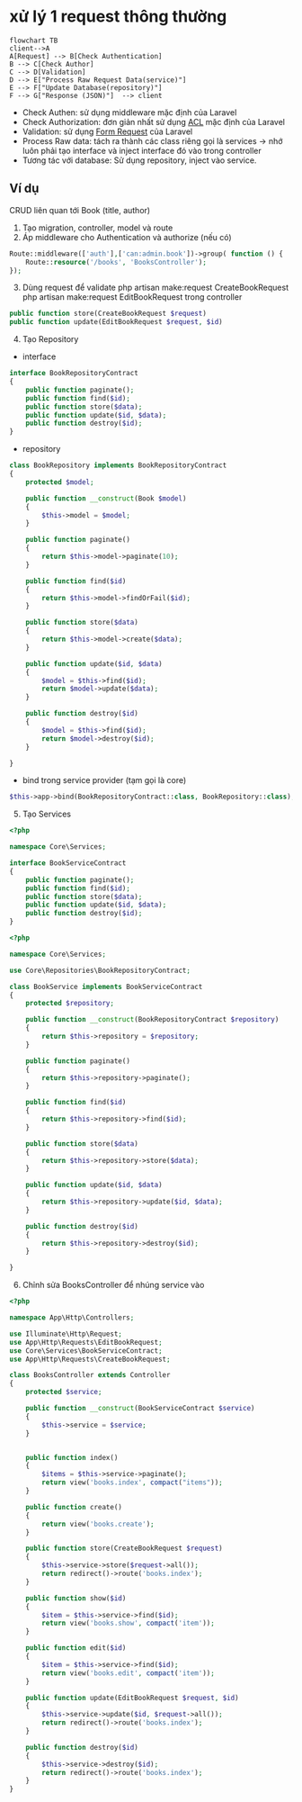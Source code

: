 # xử lý 1 request thông thường


```mermaid
flowchart TB
client-->A
A[Request] --> B[Check Authentication]
B --> C[Check Author]
C --> D[Validation]
D --> E["Process Raw Request Data(service)"]
E --> F["Update Database(repository)"]
F --> G["Response (JSON)"]	--> client
```
-   Check Authen: sử dụng middleware mặc định của Laravel
-   Check Authorization: đơn giản nhất sử dụng [ACL](https://laravel.com/docs/10.x/authorization) mặc định của Laravel 
-   Validation: sử dụng [Form Request](https://laravel.com/docs/10.x/validation#form-request-validation) của Laravel 
-   Process Raw data: tách ra thành các class riêng gọi là services -> nhớ luôn phải tạo interface và inject interface đó vào trong controller 
-   Tương tác với database: Sử dụng repository, inject vào service.

## Ví dụ
CRUD liên quan tới Book (title, author)

1. Tạo migration, controller, model và route
2. Áp middleware cho Authentication và authorize (nếu có)
```php
Route::middleware(['auth'],['can:admin.book'])->group( function () {
    Route::resource('/books', 'BooksController');
});
```
3. Dùng request để validate
php artisan make:request CreateBookRequest
php artisan make:request EditBookRequest
trong controller
```php
public function store(CreateBookRequest $request)
public function update(EditBookRequest $request, $id)
```
4. Tạo Repository
- interface
```php
interface BookRepositoryContract
{
    public function paginate();
    public function find($id);
    public function store($data);
    public function update($id, $data);
    public function destroy($id);
}
```
- repository
```php
class BookRepository implements BookRepositoryContract
{
    protected $model;

    public function __construct(Book $model)
    {
        $this->model = $model;
    }

    public function paginate()
    {
        return $this->model->paginate(10);
    }

    public function find($id)
    {
        return $this->model->findOrFail($id);
    }

    public function store($data)
    {
        return $this->model->create($data);
    }

    public function update($id, $data)
    {
        $model = $this->find($id);
        return $model->update($data);
    }

    public function destroy($id)
    {
        $model = $this->find($id);
        return $model->destroy($id);
    }

}
```
- bind trong service provider (tạm gọi là core)
```php
$this->app->bind(BookRepositoryContract::class, BookRepository::class);

```
5.  Tạo Services
```php
<?php

namespace Core\Services;

interface BookServiceContract
{
    public function paginate();
    public function find($id);
    public function store($data);
    public function update($id, $data);
    public function destroy($id);
}
```
```php
<?php

namespace Core\Services;

use Core\Repositories\BookRepositoryContract;

class BookService implements BookServiceContract
{
    protected $repository;

    public function __construct(BookRepositoryContract $repository)
    {
        return $this->repository = $repository;
    }

    public function paginate()
    {
        return $this->repository->paginate();
    }

    public function find($id)
    {
        return $this->repository->find($id);
    }

    public function store($data)
    {
        return $this->repository->store($data);
    }

    public function update($id, $data)
    {
        return $this->repository->update($id, $data);
    }

    public function destroy($id)
    {
        return $this->repository->destroy($id);
    }

}
```
6.  Chỉnh sửa BooksController để nhúng service vào
```php
<?php

namespace App\Http\Controllers;

use Illuminate\Http\Request;
use App\Http\Requests\EditBookRequest;
use Core\Services\BookServiceContract;
use App\Http\Requests\CreateBookRequest;

class BooksController extends Controller
{
    protected $service;

    public function __construct(BookServiceContract $service)
    {
        $this->service = $service;
    }


    public function index()
    {
        $items = $this->service->paginate();
        return view('books.index', compact("items"));
    }

    public function create()
    {
        return view('books.create');
    }

    public function store(CreateBookRequest $request)
    {
        $this->service->store($request->all());
        return redirect()->route('books.index');
    }

    public function show($id)
    {
        $item = $this->service->find($id);
        return view('books.show', compact('item'));
    }

    public function edit($id)
    {
        $item = $this->service->find($id);
        return view('books.edit', compact('item'));
    }

    public function update(EditBookRequest $request, $id)
    {
        $this->service->update($id, $request->all());
        return redirect()->route('books.index');
    }

    public function destroy($id)
    {
        $this->service->destroy($id);
        return redirect()->route('books.index');
    }
}
```

<!--stackedit_data:
eyJoaXN0b3J5IjpbMjQ4MjM0NDk1LC05NDYzMjc2NTRdfQ==
-->